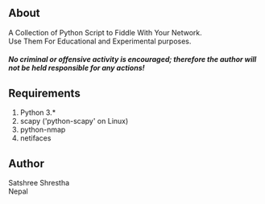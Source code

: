 ## About ##
  
A Collection of Python Script to Fiddle With Your Network.  
Use Them For Educational and Experimental purposes.  
##### No criminal or offensive activity is encouraged; therefore the author will not be held responsible for any actions! ######

## Requirements ## 
  
1. Python 3.*  
2. scapy ('python-scapy' on Linux)  
3. python-nmap  
4. netifaces  

## Author ##
  
Satshree Shrestha  
Nepal